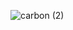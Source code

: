 ![carbon (2)](https://user-images.githubusercontent.com/66036885/149526105-5677cd50-e81a-49b1-953f-557689bfafc9.png)
